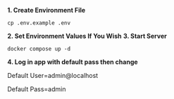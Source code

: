 **1. Create Environment File**

```
cp .env.example .env
```

**2. Set Environment Values If You Wish**
**3. Start Server**

```
docker compose up -d
```

**4. Log in app with default pass then change**

Default User=admin@localhost

Default Pass=admin
